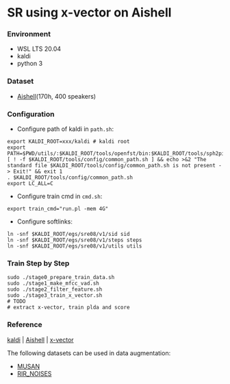 # SR using x-vector on Aishell

### Environment

- WSL LTS 20.04
- kaldi
- python 3

### Dataset

- [Aishell](http://www.openslr.org/33/)(170h, 400 speakers)

### Configuration

- Configure path of kaldi in `path.sh`:

```shell
export KALDI_ROOT=xxx/kaldi # kaldi root
export PATH=$PWD/utils/:$KALDI_ROOT/tools/openfst/bin:$KALDI_ROOT/tools/sph2pipe_v2.5:$PWD:$PATH
[ ! -f $KALDI_ROOT/tools/config/common_path.sh ] && echo >&2 "The standard file $KALDI_ROOT/tools/config/common_path.sh is not present -> Exit!" && exit 1
. $KALDI_ROOT/tools/config/common_path.sh
export LC_ALL=C
```

- Configure train cmd in `cmd.sh`:

```shell
export train_cmd="run.pl -mem 4G"
```

- Configure softlinks:

```shell
ln -snf $KALDI_ROOT/egs/sre08/v1/sid sid
ln -snf $KALDI_ROOT/egs/sre08/v1/steps steps
ln -snf $KALDI_ROOT/egs/sre08/v1/utils utils
```

### Train Step by Step

```shell
sudo ./stage0_prepare_train_data.sh
sudo ./stage1_make_mfcc_vad.sh
sudo ./stage2_filter_feature.sh
sudo ./stage3_train_x_vector.sh
# TODO
# extract x-vector, train plda and score
```

### Reference

[kaldi](http://kaldi-asr.org/) | [Aishell](https://arxiv.org/abs/1709.05522) | [x-vector](https://ieeexplore.ieee.org/document/8461375)

 The following datasets can be used in data augmentation:

- [MUSAN](http://www.openslr.org/17)
- [RIR_NOISES](http://www.openslr.org/28)
